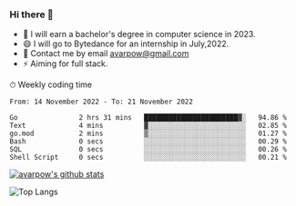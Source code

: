 ### Hi there 👋
<!--I have been a GitHub member for [![Years Badge](https://badges.pufler.dev/years/avarpow)](https://badges.pufler.dev)-->
- 🌱 I will earn a bachelor's degree in computer science in 2023.
- 😄 I will go to Bytedance for an internship in July,2022.
- 💬 Contact me by email avarpow@gmail.com
- ⚡ Aiming for full stack.

<!--💻 Coding Activity Logging

[![Commits Badge](https://badges.pufler.dev/commits/weekly/avarpow)](https://badges.pufler.dev)-->

⏱ Weekly coding time
<!--START_SECTION:waka-->

```text
From: 14 November 2022 - To: 21 November 2022

Go               2 hrs 31 mins   ███████████████████████▓░   94.86 %
Text             4 mins          ▓░░░░░░░░░░░░░░░░░░░░░░░░   02.85 %
go.mod           2 mins          ▒░░░░░░░░░░░░░░░░░░░░░░░░   01.27 %
Bash             0 secs          ░░░░░░░░░░░░░░░░░░░░░░░░░   00.29 %
SQL              0 secs          ░░░░░░░░░░░░░░░░░░░░░░░░░   00.26 %
Shell Script     0 secs          ░░░░░░░░░░░░░░░░░░░░░░░░░   00.21 %
```

<!--END_SECTION:waka-->

[![avarpow's github stats](https://github-readme-stats.vercel.app/api?username=avarpow&count_private=true&show_icons=true&hide=issues&hide_border=true)](https://github.com/anuraghazra/github-readme-stats)

![Top Langs](https://github-readme-stats.vercel.app/api/top-langs/?username=avarpow&layout=compact&hide_border=true) 
<!--[![avarpow's wakatime stats](https://github-readme-stats.vercel.app/api/wakatime?username=avarpow)](https://github.com/anuraghazra/github-readme-stats)-->
